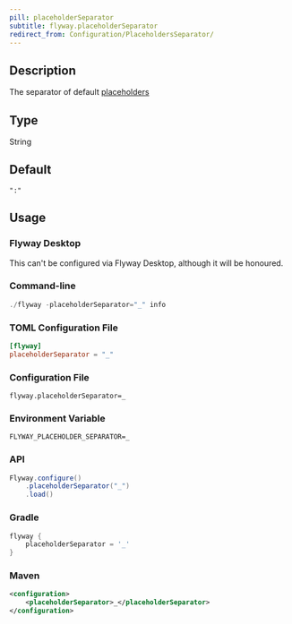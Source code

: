 ```yaml
---
pill: placeholderSeparator
subtitle: flyway.placeholderSeparator
redirect_from: Configuration/PlaceholdersSeparator/
---
```


## Description

The separator of default [placeholders](https://documentation.red-gate.com/flyway/flyway-concepts/migrations/migration-placeholders)

## Type

String

## Default

`":"`

## Usage

### Flyway Desktop

This can't be configured via Flyway Desktop, although it will be honoured.

### Command-line

```powershell
./flyway -placeholderSeparator="_" info
```

### TOML Configuration File

```toml
[flyway]
placeholderSeparator = "_"
```

### Configuration File

```properties
flyway.placeholderSeparator=_
```

### Environment Variable

```properties
FLYWAY_PLACEHOLDER_SEPARATOR=_
```

### API

```java
Flyway.configure()
    .placeholderSeparator("_")
    .load()
```

### Gradle

```groovy
flyway {
    placeholderSeparator = '_'
}
```

### Maven

```xml
<configuration>
    <placeholderSeparator>_</placeholderSeparator>
</configuration>
```
